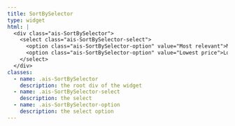 ```yaml
---
title: SortBySelector
type: widget
html: |
  <div class="ais-SortBySelector">
    <select class="ais-SortBySelector-select">
      <option class="ais-SortBySelector-option" value="Most relevant">Most relevant</option>
      <option class="ais-SortBySelector-option" value="Lowest price">Lowest price</option>
    </select>
  </div>
classes:
  - name: .ais-SortBySelector
    description: the root div of the widget
  - name: .ais-SortBySelector-select
    description: the select
  - name: .ais-SortBySelector-option
    description: the select option
---
```

